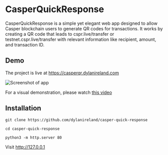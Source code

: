 # CasperQuickResponse

CasperQuickResponse is a simple yet elegant web app designed to allow Casper blockchain users to generate QR codes for transactions.
It works by creating a QR code that leads to cspr.live/transfer or testnet.cspr.live/transfer with relevant information like recipient, amount, and transaction ID.

## Demo

The project is live at https://casperqr.dylanireland.com

![Screenshot of app](https://casperqr.dylanireland.com/assets/ss.png)

For a visual demonstration, please watch [this video](https://youtu.be/EVz5kLb3QvI)

## Installation

```
git clone https://github.com/dylanireland/casper-quick-response

cd casper-quick-response

python3 -m http.server 80
```
Visit http://127.0.0.1

